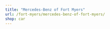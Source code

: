 ```yaml
---
title: "Mercedes-Benz of Fort Myers"
url: /fort-myers/mercedes-benz-of-fort-myers/
shop: car
---
```

